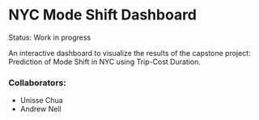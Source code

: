 # NYC Mode Shift Dashboard

Status: Work in progress

An interactive dashboard to visualize the results of the capstone project: Prediction of Mode Shift in NYC using Trip-Cost Duration.

### Collaborators:
* Unisse Chua
* Andrew Nell
